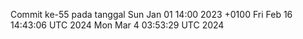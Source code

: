 Commit ke-55 pada tanggal Sun Jan 01 14:00 2023 +0100
Fri Feb 16 14:43:06 UTC 2024
Mon Mar  4 03:53:29 UTC 2024
